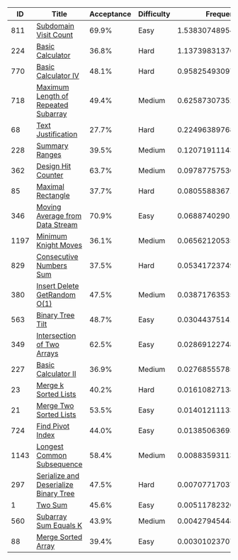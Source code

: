 |ID|Title|Acceptance|Difficulty|Frequency|
|----|-----|----|---|---|
|811|[Subdomain Visit Count]( https://leetcode.com/problems/subdomain-visit-count)|69.9%|Easy|1.538307489545883|
|224|[Basic Calculator]( https://leetcode.com/problems/basic-calculator)|36.8%|Hard|1.1373983137032662|
|770|[Basic Calculator IV]( https://leetcode.com/problems/basic-calculator-iv)|48.1%|Hard|0.9582549309731873|
|718|[Maximum Length of Repeated Subarray]( https://leetcode.com/problems/maximum-length-of-repeated-subarray)|49.4%|Medium|0.6258730735252086|
|68|[Text Justification]( https://leetcode.com/problems/text-justification)|27.7%|Hard|0.22496389768259162|
|228|[Summary Ranges]( https://leetcode.com/problems/summary-ranges)|39.5%|Medium|0.1207191114343526|
|362|[Design Hit Counter]( https://leetcode.com/problems/design-hit-counter)|63.7%|Medium|0.09787757530957068|
|85|[Maximal Rectangle]( https://leetcode.com/problems/maximal-rectangle)|37.7%|Hard|0.0805588367172521|
|346|[Moving Average from Data Stream]( https://leetcode.com/problems/moving-average-from-data-stream)|70.9%|Easy|0.06887402901251127|
|1197|[Minimum Knight Moves]( https://leetcode.com/problems/minimum-knight-moves)|36.1%|Medium|0.06562120535847293|
|829|[Consecutive Numbers Sum]( https://leetcode.com/problems/consecutive-numbers-sum)|37.5%|Hard|0.05341723749698583|
|380|[Insert Delete GetRandom O(1)]( https://leetcode.com/problems/insert-delete-getrandom-o1)|47.5%|Medium|0.038717635350707984|
|563|[Binary Tree Tilt]( https://leetcode.com/problems/binary-tree-tilt)|48.7%|Easy|0.030443751414723153|
|349|[Intersection of Two Arrays]( https://leetcode.com/problems/intersection-of-two-arrays)|62.5%|Easy|0.028691227482495342|
|227|[Basic Calculator II]( https://leetcode.com/problems/basic-calculator-ii)|36.9%|Medium|0.027685557859864054|
|23|[Merge k Sorted Lists]( https://leetcode.com/problems/merge-k-sorted-lists)|40.2%|Hard|0.016108271385328228|
|21|[Merge Two Sorted Lists]( https://leetcode.com/problems/merge-two-sorted-lists)|53.5%|Easy|0.014012111332134735|
|724|[Find Pivot Index]( https://leetcode.com/problems/find-pivot-index)|44.0%|Easy|0.013850636933899008|
|1143|[Longest Common Subsequence]( https://leetcode.com/problems/longest-common-subsequence)|58.4%|Medium|0.008835931134362285|
|297|[Serialize and Deserialize Binary Tree]( https://leetcode.com/problems/serialize-and-deserialize-binary-tree)|47.5%|Hard|0.007077170374085099|
|1|[Two Sum]( https://leetcode.com/problems/two-sum)|45.6%|Easy|0.0051178232035212715|
|560|[Subarray Sum Equals K]( https://leetcode.com/problems/subarray-sum-equals-k)|43.9%|Medium|0.004279454482267064|
|88|[Merge Sorted Array]( https://leetcode.com/problems/merge-sorted-array)|39.4%|Easy|0.0030102370714243072|
